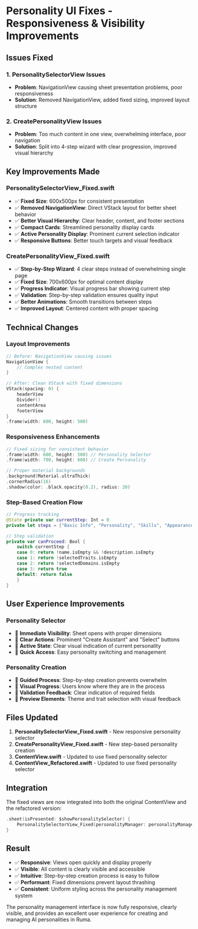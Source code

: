 # Personality UI Fixes - Responsiveness & Visibility Improvements

## Issues Fixed

### 1. **PersonalitySelectorView Issues**
- **Problem**: NavigationView causing sheet presentation problems, poor responsiveness
- **Solution**: Removed NavigationView, added fixed sizing, improved layout structure

### 2. **CreatePersonalityView Issues**
- **Problem**: Too much content in one view, overwhelming interface, poor navigation
- **Solution**: Split into 4-step wizard with clear progression, improved visual hierarchy

## Key Improvements Made

### PersonalitySelectorView_Fixed.swift
- ✅ **Fixed Size**: 600x500px for consistent presentation
- ✅ **Removed NavigationView**: Direct VStack layout for better sheet behavior
- ✅ **Better Visual Hierarchy**: Clear header, content, and footer sections
- ✅ **Compact Cards**: Streamlined personality display cards
- ✅ **Active Personality Display**: Prominent current selection indicator
- ✅ **Responsive Buttons**: Better touch targets and visual feedback

### CreatePersonalityView_Fixed.swift  
- ✅ **Step-by-Step Wizard**: 4 clear steps instead of overwhelming single page
- ✅ **Fixed Size**: 700x600px for optimal content display
- ✅ **Progress Indicator**: Visual progress bar showing current step
- ✅ **Validation**: Step-by-step validation ensures quality input
- ✅ **Better Animations**: Smooth transitions between steps
- ✅ **Improved Layout**: Centered content with proper spacing

## Technical Changes

### Layout Improvements
```swift
// Before: NavigationView causing issues
NavigationView {
    // Complex nested content
}

// After: Clean VStack with fixed dimensions
VStack(spacing: 0) {
    headerView
    Divider()
    contentArea
    footerView
}
.frame(width: 600, height: 500)
```

### Responsiveness Enhancements
```swift
// Fixed sizing for consistent behavior
.frame(width: 600, height: 500) // Personality Selector
.frame(width: 700, height: 600) // Create Personality

// Proper material backgrounds
.background(Material.ultraThick)
.cornerRadius(16)
.shadow(color: .black.opacity(0.2), radius: 20)
```

### Step-Based Creation Flow
```swift
// Progress tracking
@State private var currentStep: Int = 0
private let steps = ["Basic Info", "Personality", "Skills", "Appearance"]

// Step validation
private var canProceed: Bool {
    switch currentStep {
    case 0: return !name.isEmpty && !description.isEmpty
    case 1: return !selectedTraits.isEmpty
    case 2: return !selectedDomains.isEmpty
    case 3: return true
    default: return false
    }
}
```

## User Experience Improvements

### Personality Selector
- 🎯 **Immediate Visibility**: Sheet opens with proper dimensions
- 🎯 **Clear Actions**: Prominent "Create Assistant" and "Select" buttons
- 🎯 **Active State**: Clear visual indication of current personality
- 🎯 **Quick Access**: Easy personality switching and management

### Personality Creation
- 📝 **Guided Process**: Step-by-step creation prevents overwhelm
- 📝 **Visual Progress**: Users know where they are in the process
- 📝 **Validation Feedback**: Clear indication of required fields
- 📝 **Preview Elements**: Theme and trait selection with visual feedback

## Files Updated

1. **PersonalitySelectorView_Fixed.swift** - New responsive personality selector
2. **CreatePersonalityView_Fixed.swift** - New step-based personality creation
3. **ContentView.swift** - Updated to use fixed personality selector
4. **ContentView_Refactored.swift** - Updated to use fixed personality selector

## Integration

The fixed views are now integrated into both the original ContentView and the refactored version:

```swift
.sheet(isPresented: $showPersonalitySelector) {
    PersonalitySelectorView_Fixed(personalityManager: personalityManager)
}
```

## Result

- ✅ **Responsive**: Views open quickly and display properly
- ✅ **Visible**: All content is clearly visible and accessible
- ✅ **Intuitive**: Step-by-step creation process is easy to follow
- ✅ **Performant**: Fixed dimensions prevent layout thrashing
- ✅ **Consistent**: Uniform styling across the personality management system

The personality management interface is now fully responsive, clearly visible, and provides an excellent user experience for creating and managing AI personalities in Ruma.